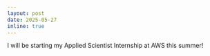 ```yaml
---
layout: post
date: 2025-05-27
inline: true
---
```

I will be starting my Applied Scientist Internship at AWS this summer! 